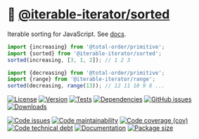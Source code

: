 :signal_strength: [@iterable-iterator/sorted](https://iterable-iterator.github.io/sorted)
==

Iterable sorting for JavaScript.
See [docs](https://iterable-iterator.github.io/sorted/index.html).

```js
import {increasing} from '@total-order/primitive';
import {sorted} from '@iterable-iterator/sorted';
sorted(increasing, [3, 1, 2]); // 1 2 3

import {decreasing} from '@total-order/primitive';
import {range} from '@iterable-iterator/range';
sorted(decreasing, range(13)); // 12 11 10 9 8 ...
```

[![License](https://img.shields.io/github/license/iterable-iterator/sorted.svg)](https://raw.githubusercontent.com/iterable-iterator/sorted/main/LICENSE)
[![Version](https://img.shields.io/npm/v/@iterable-iterator/sorted.svg)](https://www.npmjs.org/package/@iterable-iterator/sorted)
[![Tests](https://img.shields.io/github/workflow/status/iterable-iterator/sorted/ci:cover?event=push&label=tests)](https://github.com/iterable-iterator/sorted/actions/workflows/ci:cover.yml?query=branch:main)
[![Dependencies](https://img.shields.io/librariesio/github/iterable-iterator/sorted.svg)](https://github.com/iterable-iterator/sorted/network/dependencies)
[![GitHub issues](https://img.shields.io/github/issues/iterable-iterator/sorted.svg)](https://github.com/iterable-iterator/sorted/issues)
[![Downloads](https://img.shields.io/npm/dm/@iterable-iterator/sorted.svg)](https://www.npmjs.org/package/@iterable-iterator/sorted)

[![Code issues](https://img.shields.io/codeclimate/issues/iterable-iterator/sorted.svg)](https://codeclimate.com/github/iterable-iterator/sorted/issues)
[![Code maintainability](https://img.shields.io/codeclimate/maintainability/iterable-iterator/sorted.svg)](https://codeclimate.com/github/iterable-iterator/sorted/trends/churn)
[![Code coverage (cov)](https://img.shields.io/codecov/c/gh/iterable-iterator/sorted/main.svg)](https://codecov.io/gh/iterable-iterator/sorted)
[![Code technical debt](https://img.shields.io/codeclimate/tech-debt/iterable-iterator/sorted.svg)](https://codeclimate.com/github/iterable-iterator/sorted/trends/technical_debt)
[![Documentation](https://iterable-iterator.github.io/sorted/badge.svg)](https://iterable-iterator.github.io/sorted/source.html)
[![Package size](https://img.shields.io/bundlephobia/minzip/@iterable-iterator/sorted)](https://bundlephobia.com/result?p=@iterable-iterator/sorted)

